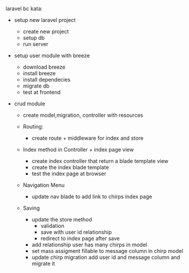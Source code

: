 laravel bc kata:

- setup new laravel project
    - create new project
    - setup db
    - run server

- setup user module with breeze
    - download breeze
    - install breeze
    - install dependecies
    - migrate db
    - test at frontend
- crud module
    - create model,migration, controller with resources
  
    - Routing: 
        - create route + middleware for index and store
  
    - Index method in Controller + index page view
      - create index controller that return a blade template view
      - create the index blade template
      - test the index page at browser
    
    - Navigation Menu
      - update nav blade to add link to chirps index page
    
    - Saving
      - update the store method
        - validation
        - save with user id relationship
        - redirect to index page after save
      - add relationship user has many chirps in model
      - set mass assigment fillable to message column in chirp model
      - update chirp migration add user id and message column and migrate it
